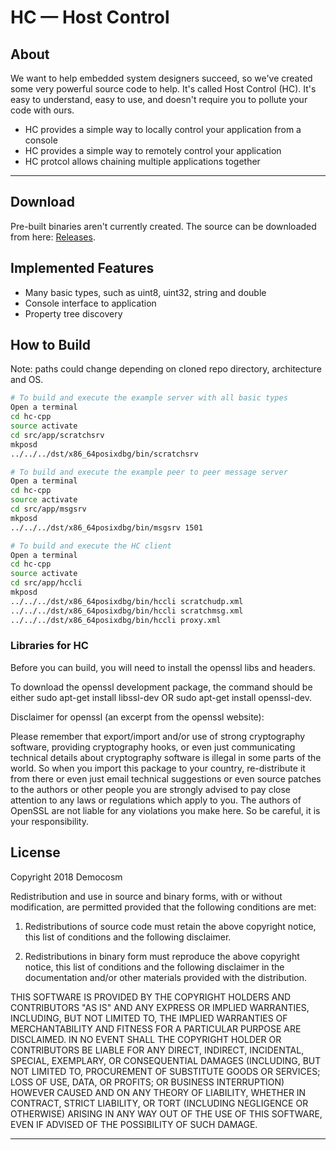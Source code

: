 HC — Host Control
==================

## About

We want to help embedded system designers succeed, so we've created some very powerful source code to help. It's called Host Control (HC). It's easy to understand, easy to use, and doesn't require you to pollute your code with ours.

- HC provides a simple way to locally control your application from a console
- HC provides a simple way to remotely control your application
- HC protcol allows chaining multiple applications together

---

## Download

Pre-built binaries aren't currently created. The source can be downloaded from here: [Releases](https://github.com/democosm/hc-cpp).

## Implemented Features

* Many basic types, such as uint8, uint32, string and double
* Console interface to application
* Property tree discovery

## How to Build

Note: paths could change depending on cloned repo directory, architecture and OS.

```bash
# To build and execute the example server with all basic types
Open a terminal
cd hc-cpp
source activate
cd src/app/scratchsrv
mkposd
../../../dst/x86_64posixdbg/bin/scratchsrv

# To build and execute the example peer to peer message server
Open a terminal
cd hc-cpp
source activate
cd src/app/msgsrv
mkposd
../../../dst/x86_64posixdbg/bin/msgsrv 1501

# To build and execute the HC client
Open a terminal
cd hc-cpp
source activate
cd src/app/hccli
mkposd
../../../dst/x86_64posixdbg/bin/hccli scratchudp.xml
../../../dst/x86_64posixdbg/bin/hccli scratchmsg.xml
../../../dst/x86_64posixdbg/bin/hccli proxy.xml
```


### Libraries for HC

Before you can build, you will need to install the openssl libs and headers.

To download the openssl development package, the command should be either
sudo apt-get install libssl-dev OR sudo apt-get install openssl-dev.

Disclaimer for openssl (an excerpt from the openssl website):

Please remember that export/import and/or use of strong cryptography software, providing cryptography hooks, or even just communicating technical details about cryptography software is illegal in some parts of the world. So when you import this package to your country, re-distribute it from there or even just email technical suggestions or even source patches to the authors or other people you are strongly advised to pay close attention to any laws or regulations which apply to you. The authors of OpenSSL are not liable for any violations you make here. So be careful, it is your responsibility.

## License

Copyright 2018 Democosm

Redistribution and use in source and binary forms, with or without
modification, are permitted provided that the following conditions are met:

1. Redistributions of source code must retain the above copyright notice,
   this list of conditions and the following disclaimer.

2. Redistributions in binary form must reproduce the above copyright notice,
   this list of conditions and the following disclaimer in the documentation
   and/or other materials provided with the distribution.

THIS SOFTWARE IS PROVIDED BY THE COPYRIGHT HOLDERS AND CONTRIBUTORS "AS IS"
AND ANY EXPRESS OR IMPLIED WARRANTIES, INCLUDING, BUT NOT LIMITED TO, THE
IMPLIED WARRANTIES OF MERCHANTABILITY AND FITNESS FOR A PARTICULAR PURPOSE
ARE DISCLAIMED. IN NO EVENT SHALL THE COPYRIGHT HOLDER OR CONTRIBUTORS BE
LIABLE FOR ANY DIRECT, INDIRECT, INCIDENTAL, SPECIAL, EXEMPLARY, OR
CONSEQUENTIAL DAMAGES (INCLUDING, BUT NOT LIMITED TO, PROCUREMENT OF
SUBSTITUTE GOODS OR SERVICES; LOSS OF USE, DATA, OR PROFITS; OR BUSINESS
INTERRUPTION) HOWEVER CAUSED AND ON ANY THEORY OF LIABILITY, WHETHER IN
CONTRACT, STRICT LIABILITY, OR TORT (INCLUDING NEGLIGENCE OR OTHERWISE)
ARISING IN ANY WAY OUT OF THE USE OF THIS SOFTWARE, EVEN IF ADVISED OF THE
POSSIBILITY OF SUCH DAMAGE.

---

